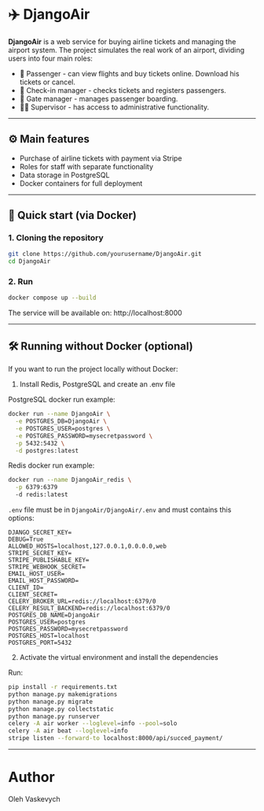 # ✈️ DjangoAir

**DjangoAir** is a web service for buying airline tickets and managing the airport system. The project simulates the real work of an airport, dividing users into four main roles:

- 🧾 Passenger - can view flights and buy tickets online. Download his tickets or cancel.
- 🧾 Check-in manager - checks tickets and registers passengers.
- 🛂 Gate manager - manages passenger boarding.
- 🧑‍✈️ Supervisor - has access to administrative functionality.

---

## ⚙️ Main features

- Purchase of airline tickets with payment via Stripe
- Roles for staff with separate functionality
- Data storage in PostgreSQL
- Docker containers for full deployment

---

## 🚀 Quick start (via Docker)

### 1. Cloning the repository

```bash
git clone https://github.com/yourusername/DjangoAir.git
cd DjangoAir
```

### 2. Run
```bash
docker compose up --build
```

The service will be available on: http://localhost:8000

---

## 🛠 Running without Docker (optional)
If you want to run the project locally without Docker:

1. Install Redis, PostgreSQL and create an .env file

PostgreSQL docker run example:
```bash
docker run --name DjangoAir \
  -e POSTGRES_DB=DjangoAir \
  -e POSTGRES_USER=postgres \
  -e POSTGRES_PASSWORD=mysecretpassword \
  -p 5432:5432 \
  -d postgres:latest
```

Redis docker run example:
```bash
docker run --name DjangoAir_redis \
  -p 6379:6379
  -d redis:latest
```

`.env` file must be in `DjangoAir/DjangoAir/.env` and must contains this options:
```.dotenv
DJANGO_SECRET_KEY=
DEBUG=True
ALLOWED_HOSTS=localhost,127.0.0.1,0.0.0.0,web
STRIPE_SECRET_KEY=
STRIPE_PUBLISHABLE_KEY=
STRIPE_WEBHOOK_SECRET=
EMAIL_HOST_USER=
EMAIL_HOST_PASSWORD=
CLIENT_ID=
CLIENT_SECRET=
CELERY_BROKER_URL=redis://localhost:6379/0
CELERY_RESULT_BACKEND=redis://localhost:6379/0
POSTGRES_DB_NAME=DjangoAir
POSTGRES_USER=postgres
POSTGRES_PASSWORD=mysecretpassword
POSTGRES_HOST=localhost
POSTGRES_PORT=5432
```

2. Activate the virtual environment and install the dependencies

Run:
```bash
pip install -r requirements.txt
python manage.py makemigrations
python manage.py migrate
python manage.py collectstatic
python manage.py runserver
celery -A air worker --loglevel=info --pool=solo
celery -A air beat --loglevel=info
stripe listen --forward-to localhost:8000/api/succed_payment/
```
---

# Author
Oleh Vaskevych